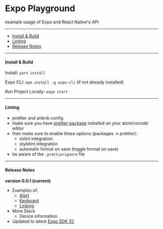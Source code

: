 # Expo Playground

example usage of Expo and React Native's API

---

- [Install & Build](#install--build)
- [Linting](#linting)
- [Release Notes](#release-notes)

---

#### Install & Build

Install: `yarn install`

Expo CLI: `npm install -g expo-cli` (if not already installed)

Run Project Locally: `expo start`

---

#### Linting

- prettier and airbnb config
- make sure you have [prettier package](https://atom.io/packages/prettier-atom) installed on your atom/vscode editor
- then make sure to enable these options (packages → prettier):
  - eslint integration
  - stylelint integration
  - automatic format on save (toggle format on save)
- be aware of the `.prettierignore` file

---

#### Release Notes

**version 0.0.1 (current)**

- Examples of:
  - [Alert](https://facebook.github.io/react-native/docs/alert)
  - [Keyboard](https://facebook.github.io/react-native/docs/keyboard)
  - [Linking](https://docs.expo.io/versions/latest/workflow/linking)
- More Stack
  - Device information
- Updated to latest [Expo SDK 32](https://blog.expo.io/expo-sdk-v32-0-0-is-now-available-6b78f92a6c52)
